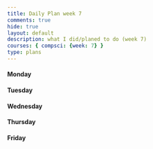 ```yaml
---
title: Daily Plan week 7
comments: true
hide: true
layout: default
description: what I did/planed to do (week 7)
courses: { compsci: {week: 7} }
type: plans
---
```


#### Monday


#### Tuesday


#### Wednesday


#### Thursday


#### Friday

